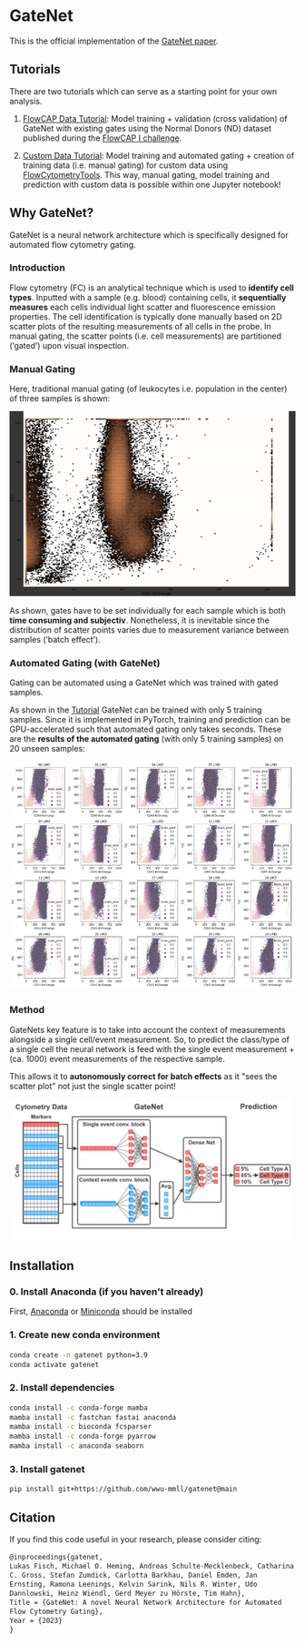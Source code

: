 # GateNet
This is the official implementation of the [GateNet paper]([https://arxiv.org/abs/2312.07316]).

## Tutorials
There are two tutorials which can serve as a starting point for your own analysis.

1. [FlowCAP Data Tutorial](tutorials/flowcap_data.ipynb): Model training + validation (cross validation) of GateNet with existing gates using the Normal Donors (ND) dataset published during the [FlowCAP I challenge](https://www.nature.com/articles/nmeth.2365).

2. [Custom Data Tutorial](tutorials/custom_data.ipynb): Model training and automated gating + creation of training data (i.e. manual gating) for custom data using [FlowCytometryTools](https://github.com/eyurtsev/FlowCytometryTools).
This way, manual gating, model training and prediction with custom data is possible within one Jupyter notebook!

## Why GateNet?
GateNet is a neural network architecture which is specifically designed for automated flow cytometry gating.

### Introduction

Flow cytometry (FC) is an analytical technique which is used to **identify cell types**. 
Inputted with a sample (e.g. blood) containing cells, it **sequentially measures** each cells individual light scatter and fluorescence emission properties.
The cell identification is typically done manually based on 2D scatter plots of the resulting measurements of all cells in the probe.
In manual gating, the scatter points (i.e. cell measurements) are partitioned (’gated’) upon visual inspection.
### Manual Gating
Here, traditional manual gating (of leukocytes i.e. population in the center) of three samples is shown:

![manual gating](data/manual_gating.gif)

As shown, gates have to be set individually for each sample which is both **time consuming and subjectiv**.
Nonetheless, it is inevitable since the distribution of scatter points varies due to measurement variance between samples (’batch effect’).

### Automated Gating (with GateNet)
Gating can be automated using a GateNet which was trained with gated samples.

As shown in the [Tutorial](tutorials/custom_data.ipynb) GateNet can be trained with only 5 training samples.
Since it is implemented in PyTorch, training and prediction can be GPU-accelerated such that automated gating only takes seconds.
These are the **results of the automated gating** (with only 5 training samples) on 20 unseen samples:

![results](data/autogates.png)

### Method

GateNets key feature is to take into account the context of measurements alongside a single cell/event measurement. 
So, to predict the class/type of a single cell the neural network is feed with the single event measurement + (ca. 1000) event measurements of the respective sample.  

This allows it to **autonomously correct for batch effects** as it "sees the scatter plot" not just the single scatter point!

<img src='data/gatenet.png' width='500'>

## Installation

### 0. Install Anaconda (if you haven't already)
First, [Anaconda](https://www.anaconda.com/products/distribution) or [Miniconda](https://docs.conda.io/en/latest/miniconda.html) should be installed 

### 1. Create new conda environment
```bash
conda create -n gatenet python=3.9
conda activate gatenet
```
### 2. Install dependencies
```bash
conda install -c conda-forge mamba
mamba install -c fastchan fastai anaconda
mamba install -c bioconda fcsparser
mamba install -c conda-forge pyarrow
mamba install -c anaconda seaborn
```

### 3. Install gatenet
```bash
pip install git+https://github.com/wwu-mmll/gatenet@main
```
## Citation
If you find this code useful in your research, please consider citing:

    @inproceedings{gatenet,
    Lukas Fisch, Michael O. Heming, Andreas Schulte-Mecklenbeck, Catharina C. Gross, Stefan Zumdick, Carlotta Barkhau, Daniel Emden, Jan Ernsting, Ramona Leenings, Kelvin Sarink, Nils R. Winter, Udo Dannlowski, Heinz Wiendl, Gerd Meyer zu Hörste, Tim Hahn},
    Title = {GateNet: A novel Neural Network Architecture for Automated Flow Cytometry Gating},
    Year = {2023}
    }
